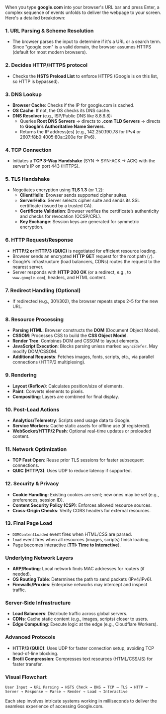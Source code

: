 When you type **google.com** into your browser's URL bar and press Enter, a complex sequence of events unfolds to deliver the webpage to your screen. Here's a detailed breakdown:

### 1. **URL Parsing & Scheme Resolution**
   - The browser parses the input to determine if it's a URL or a search term. Since "google.com" is a valid domain, the browser assumes HTTPS (default for most modern browsers).

### 2. **Decides HTTP/HTTPS protocol**
   - Checks the **HSTS Preload List** to enforce HTTPS (Google is on this list, so HTTP is bypassed).

### 3. **DNS Lookup**
   - **Browser Cache**: Checks if the IP for google.com is cached.
   - **OS Cache**: If not, the OS checks its DNS cache.
   - **DNS Resolver** (e.g., ISP/Public DNS like 8.8.8.8):
     - Queries **Root DNS Servers** → directs to **.com TLD Servers** → directs to **Google’s Authoritative Name Servers**.
     - Returns the IP address(es) (e.g., 142.250.190.78 for IPv4 or 2607:f8b0:4005:80a::200e for IPv6).

### 4. **TCP Connection**
   - Initiates a **TCP 3-Way Handshake** (SYN → SYN-ACK → ACK) with the server’s IP on port 443 (HTTPS).

### 5. **TLS Handshake**
   - Negotiates encryption using **TLS 1.3** (or 1.2):
     - **ClientHello**: Browser sends supported cipher suites.
     - **ServerHello**: Server selects cipher suite and sends its SSL certificate (issued by a trusted CA).
     - **Certificate Validation**: Browser verifies the certificate’s authenticity and checks for revocation (OCSP/CRL).
     - **Key Exchange**: Session keys are generated for symmetric encryption.

### 6. **HTTP Request/Response**
   - **HTTP/2 or HTTP/3 (QUIC)** is negotiated for efficient resource loading.
   - Browser sends an encrypted **HTTP GET** request for the root path (`/`).
   - Google’s infrastructure (load balancers, CDNs) routes the request to the nearest server.
   - Server responds with **HTTP 200 OK** (or a redirect, e.g., to `www.google.com`), headers, and HTML content.

### 7. **Redirect Handling (Optional)**
   - If redirected (e.g., 301/302), the browser repeats steps 2–5 for the new URL.

### 8. **Resource Processing**
   - **Parsing HTML**: Browser constructs the **DOM** (Document Object Model).
   - **CSSOM**: Processes CSS to build the **CSS Object Model**.
   - **Render Tree**: Combines DOM and CSSOM to layout elements.
   - **JavaScript Execution**: Blocks parsing unless marked `async`/`defer`. May modify DOM/CSSOM.
   - **Additional Requests**: Fetches images, fonts, scripts, etc., via parallel connections (HTTP/2 multiplexing).

### 9. **Rendering**
   - **Layout (Reflow)**: Calculates position/size of elements.
   - **Paint**: Converts elements to pixels.
   - **Compositing**: Layers are combined for final display.

### 10. **Post-Load Actions**
   - **Analytics/Telemetry**: Scripts send usage data to Google.
   - **Service Workers**: Cache static assets for offline use (if registered).
   - **WebSocket/HTTP/2 Push**: Optional real-time updates or preloaded content.

### 11. **Network Optimization**
   - **TCP Fast Open**: Reuse prior TLS sessions for faster subsequent connections.
   - **QUIC (HTTP/3)**: Uses UDP to reduce latency if supported.

### 12. **Security & Privacy**
   - **Cookie Handling**: Existing cookies are sent; new ones may be set (e.g., preferences, session ID).
   - **Content Security Policy (CSP)**: Enforces allowed resource sources.
   - **Cross-Origin Checks**: Verify CORS headers for external resources.

### 13. **Final Page Load**
   - `DOMContentLoaded` event fires when HTML/CSS are parsed.
   - `load` event fires when all resources (images, scripts) finish loading.
   - Page becomes interactive (**TTI: Time to Interactive**).

### Underlying Network Layers
- **ARP/Routing**: Local network finds MAC addresses for routers (if needed).
- **OS Routing Table**: Determines the path to send packets (IPv4/IPv6).
- **Firewalls/Proxies**: Enterprise networks may intercept and inspect traffic.

### Server-Side Infrastructure
- **Load Balancers**: Distribute traffic across global servers.
- **CDNs**: Cache static content (e.g., images, scripts) closer to users.
- **Edge Computing**: Execute logic at the edge (e.g., Cloudflare Workers).

### Advanced Protocols
- **HTTP/3 (QUIC)**: Uses UDP for faster connection setup, avoiding TCP head-of-line blocking.
- **Brotli Compression**: Compresses text resources (HTML/CSS/JS) for faster transfer.

### Visual Flowchart
```
User Input → URL Parsing → HSTS Check → DNS → TCP → TLS → HTTP → Server → Response → Parse → Render → Load → Interactive
```

Each step involves intricate systems working in milliseconds to deliver the seamless experience of accessing Google.com.